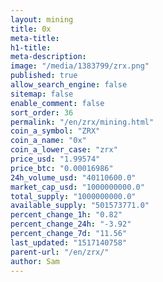 ```yaml
---
layout: mining
title: 0x
meta-title: 
h1-title: 
meta-description: 
image: "/media/1383799/zrx.png"
published: true
allow_search_engine: false
sitemap: false
enable_comment: false
sort_order: 36
permalink: "/en/zrx/mining.html"
coin_a_symbol: "ZRX"
coin_a_name: "0x"
coin_a_lower_case: "zrx"
price_usd: "1.99574"
price_btc: "0.00016986"
24h_volume_usd: "40110600.0"
market_cap_usd: "1000000000.0"
total_supply: "1000000000.0"
available_supply: "501573771.0"
percent_change_1h: "0.82"
percent_change_24h: "-3.92"
percent_change_7d: "11.56"
last_updated: "1517140758"
parent-url: "/en/zrx/"
author: Sam
---
```


